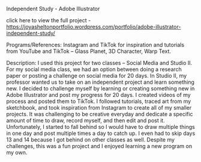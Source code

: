 Independent Study - Adobe Illustrator

click here to view the full project - https://joyasheltonportfolio.wordpress.com/portfolio/adobe-illustrator-independent-study/

Programs/References: Instagram and TikTok for inspiration and tutorials from YouTube and TikTok – Glass Planet, 3D Character, Warp Text.

Description: I used this project for two classes – Social Media and Studio II. For my social media class, we had an option between doing a research paper or posting a challenge on social media for 20 days. In Studio II, my professor wanted us to take on an independent project and learn something new. I decided to challenge myself by learning or creating something new in Adobe Illustrator and post my progress for 20 days. I created videos of my process and posted them to TikTok. I followed tutorials, traced art from my sketchbook, and took inspiration from Instagram to create all of my smaller projects. It was challenging to be creative everyday and dedicate a specific amount of time to draw, record myself, and then edit and post it. Unfortunately, I started to fall behind so I would have to draw multiple things in one day and post multiple times a day to catch up. I even had to skip days 13 and 14 because I got behind on other classes as well. Despite my challenges, this was a fun project and I enjoyed learning a new program on my own.


